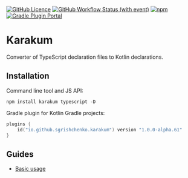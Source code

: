 [![GitHub Licence](https://img.shields.io/github/license/karakum-team/karakum)](https://github.com/karakum-team/karakum/blob/master/LICENSE)
[![GitHub Workflow Status (with event)](https://img.shields.io/github/actions/workflow/status/karakum-team/karakum/ci.yml)](https://github.com/karakum-team/karakum/actions/workflows/ci.yml)
[![npm](https://img.shields.io/npm/v/karakum)](https://www.npmjs.com/package/karakum)
[![Gradle Plugin Portal](https://img.shields.io/gradle-plugin-portal/v/io.github.sgrishchenko.karakum)](https://plugins.gradle.org/plugin/io.github.sgrishchenko.karakum)


# Karakum

Converter of TypeScript declaration files to Kotlin declarations.

## Installation

Command line tool and JS API:

```shell
npm install karakum typescript -D
```

Gradle plugin for Kotlin Gradle projects:

```kotlin
plugins {
    id("io.github.sgrishchenko.karakum") version "1.0.0-alpha.61"
}
```

## Guides

* [Basic usage](https://github.com/karakum-team/karakum/blob/master/docs/guides/Basic_usage.md)
